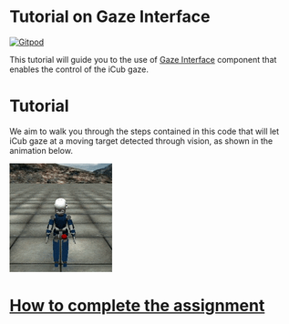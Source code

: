 Tutorial on Gaze Interface
==========================

[![Gitpod](https://gitpod.io/button/open-in-gitpod.svg)](https://gitpod.io/#https://github.com/vvv-school/tutorial_gaze-interface)

This tutorial will guide you to the use of [Gaze Interface](http://www.icub.org/doc/icub-main/icub_gaze_interface.html)
component that enables the control of the iCub gaze.

# Tutorial
We aim to walk you through the steps contained in this code that will let iCub
gaze at a moving target detected through vision, as shown in the animation below.

![output](/assets/output.gif)

# [How to complete the assignment](https://github.com/vvv-school/vvv-school.github.io/blob/master/instructions/how-to-complete-assignments.md)
